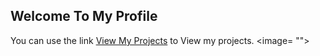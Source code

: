 ## Welcome To My Profile

You can use the link [View My Projects](https://github.com/sohaibazeem) to View my projects.
<image= "">

